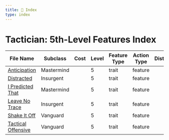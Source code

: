 ```yaml
---
title: 📑 Index
type: index
---
```


# Tactician: 5th-Level Features Index

| File Name                                     | Subclass   | Cost | Level | Feature Type | Action Type | Distance | Target |
| --------------------------------------------- | ---------- | ---- | ----- | ------------ | ----------- | -------- | ------ |
| [Anticipation](../Anticipation)               | Mastermind |      | 5     | trait        | feature     |          |        |
| [Distracted](../Distracted)                   | Insurgent  |      | 5     | trait        | feature     |          |        |
| [I Predicted That](../I%20Predicted%20That)   | Mastermind |      | 5     | trait        | feature     |          |        |
| [Leave No Trace](../Leave%20No%20Trace)       | Insurgent  |      | 5     | trait        | feature     |          |        |
| [Shake It Off](../Shake%20It%20Off)           | Vanguard   |      | 5     | trait        | feature     |          |        |
| [Tactical Offensive](../Tactical%20Offensive) | Vanguard   |      | 5     | trait        | feature     |          |        |
